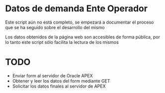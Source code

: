 # Datos de demanda Ente Operador

Este script aún no está completo, se empezará a documentar el proceso que se ha seguido sobre
el desarrollo del mismo

Los datos obtenidos de la página web son accesibles de forma pública, por lo tanto este script
sólo facilita la lectura de los mismos

# TODO
- Enviar form al servidor de Oracle APEX
- Obtener y leer los datos del form mediante GET
- Solicitar los datos finales al servidor de APEX

